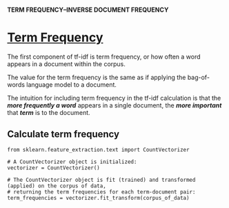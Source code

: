 #### TERM FREQUENCY–INVERSE DOCUMENT FREQUENCY
# [Term Frequency](https://www.codecademy.com/paths/build-chatbots-with-python/tracks/retrieval-based-chatbots/modules/language-and-topic-modeling-chatbots/lessons/language-model-tf-idf/exercises/term-frequency)
The first component of tf-idf is term frequency, or how often a word appears in a document within the corpus.

The value for the term frequency is the same as if applying the bag-of-words language model to a document.

The intuition for including term frequency in the tf-idf calculation is that the ***more frequently a word*** appears in a single document, the ***more important*** that ***term*** is to the document.

## Calculate term frequency
```
from sklearn.feature_extraction.text import CountVectorizer

# A CountVectorizer object is initialized:
vectorizer = CountVectorizer()

# The CountVectorizer object is fit (trained) and transformed (applied) on the corpus of data, 
# returning the term frequencies for each term-document pair:
term_frequencies = vectorizer.fit_transform(corpus_of_data)
```
